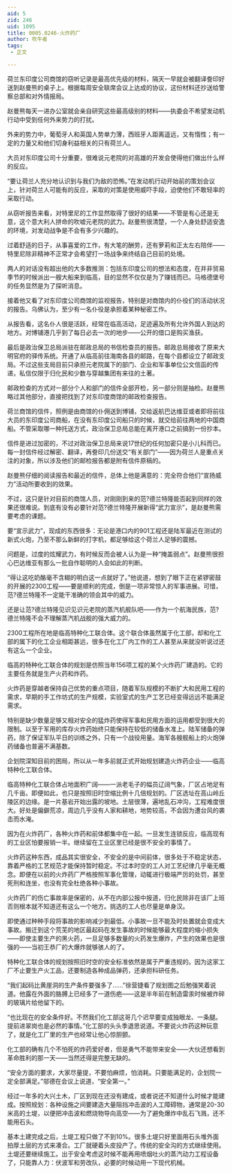 ```yaml
---
aid: 5
zid: 246
uid: 1095
title: 0005.0246-火炸药厂
author: 吹牛者
tags: 
 - 正文

---
```




  荷兰东印度公司商馆的窃听记录是最高优先级的材料，隔天一早就会被翻译誊印好送到赵曼熊的桌子上。根据每周安全联席会议上达成的协议，这份材料还抄送给警察总部和对外情报局。

  赵曼熊每天一进办公室就会亲自研究这些最高级别的材料——执委会不希望发动机行动中受到任何外来势力的打扰。

  外来的势力中，葡萄牙人和英国人势单力薄，西班牙人距离遥远，又有惰性；有一定的力量又和他们切身利益相关的只有荷兰人。

  大员对东印度公司十分重要，很难说元老院的对高雄的开发会使得他们做出什么样的反应。

  “要让荷兰人充分地认识到与我们为敌的恐怖。”在发动机行动开始前的策划会议上，针对荷兰人可能有的反应，采取的对策是使用威吓手段，迫使他们不敢轻率的采取行动。

  从窃听报告来看，对特里尼的工作显然取得了很好的结果——不管是有心还是无意，这个意大利人拼命的吹嘘元老院的武力。赵曼熊很清楚，一个人身处舒适安逸的环境，对发动战争是不会有多少兴趣的。

  过着舒适的日子，从事喜爱的工作，有大笔的酬劳，还有萝莉和正太左右陪伴——特里尼除非精神不正常才会希望打一场战争来终结自己目前的处境。

  两人的对话没有超出他的大多数推测：包括东印度公司的想法和态度，在并非贸易季节的时候派出一艘大船来到临高，目的显然不仅仅是为了赚钱而已。马格德堡号的任务显然是为了探听消息。

  接着他又看了对东印度公司商馆的监视报告，特别是对商馆内的仆役们的活动状况的报告。乌佛认为，至少有一名仆役是承担着某种秘密工作。

  从报告看，这名仆人很是活跃，经常在临高活动，足迹遍及所有允许外国人到达的地方。对博铺港几乎到了每日必去一次的地步——公开的借口是购买渔获。

  最后是政治保卫总局派驻在邮政总局的书信检查员的报告。邮政总局接收了原来大明官府的驿传系统。开通了从临高前往海南各县的邮路，在每个县都设立了邮政支局。不过这些支局目前只承担元老院属下的部门、企业和军事单位公文信函的传递，私信仅限于归化民和少数与穿越集团有来往的土著。

  邮政检查的方式对一部分个人和部门的信件全部开检，另一部分则是抽检。赵曼熊略过其他部分，直接把找到了对东印度商馆的邮政检查报告。

  荷兰商馆的信件，照例是由商馆的仆佣送到博铺，交给返航巴达维亚或者即将前往大员的东印度公司商船，在没有东印度公司船只的时候，就交给前往两地的中国商船。不管采取哪一种托送方式，政治保卫总局总能在离开港口之前搞到一份抄本。

  信件是进过加密的，不过对政治保卫总局来说17世纪的任何加密只是小儿科而已。每一封信件经过解密、翻译，再誊印几份送交“有关部门”——因为荷兰人是重点关注的对象，所以涉及他们的邮检报告都是附有信件原稿的。

  赵曼熊仔细的阅读报告和最近的信件，总体上他是满意的：完全符合他们“宣扬威力”活动所要收到的效果。

  不过，这只是针对目前的商馆人员，对刚刚到来的范?德兰特隆能否起到同样的效果还很难说。到底有没有必要针对范?德兰特隆开展新得“武力宣示”，是赵曼熊需要考虑的课题。

  要“宣示武力”，现成的东西很多：无论是港口内的901工程还是陆军最近在测试的新式火炮，乃至不那么新鲜的打字机，都足够给这个荷兰人足够的震撼。

  问题是，过度的炫耀武力，有时候反而会被人认为是一种“掩盖弱点”。赵曼熊很担心巴达维亚有那么一批自作聪明的人会如此的判断。

  “得让这吃奶酪毫不含糊的明白这一点就好了。”他说道，想到了眼下正在紧锣密鼓的开展的2300工程——要是顺利的完成，倒是一项非常惊人的军事进展。可惜，范?德兰特隆不一定能干准确的领会其中的威力。

  还是让范?德兰特隆见识见识元老院的蒸汽机舰队吧——作为一个航海民族，范?德兰特隆不会不理解蒸汽机战舰的强大威力的。

  2300工程所在地是临高特种化工联合体。这个联合体虽然属于化工部，却和化工部的属下的化工企业相距甚远，很多在化工厂内工作的工人甚至从来就没听说过还有这么一个企业。

  临高的特种化工联合体的规划是仿照当年156项工程的某个火炸药厂建造的。它的主要任务就是生产火药和炸药。

  火炸药是穿越者保持自己优势的重点项目，随着军队规模的不断扩大和民用工程的需求，早期的手工作坊式的生产规模，实验室式的生产工艺已经变得远远不能满足需求。

  特别是缺少数量足够又相对安全的猛炸药使得军事和民用方面的运用都受到很大的限制。以至于军用的库存火炸药始终只能保持在较低的储备水准上。陆军储备的弹药，除了保证军队平日的训练之外，只有一个战役用量。海军各艘舰船上的火炮弹药储备也普遍不满基数。

  企划院深知目前的困局，所以从一年多前就正式开始规划建造火炸药企业——临高特种化工联合体。

  临高特种化工联合体占地面积广阔——一派老毛子的幅员辽阔气象，厂区占地足有几千亩。即便如此，也只是按照旧时空缩比例十几倍规划的。厂区选址在高山岭丘陵区的边缘。是一片基岩开始出露的坡地。土层很薄，遍地乱石冲沟，工程难度很大。好处是偏僻荒凉，周边几乎没有人家和耕地，地势较高，不会因为遭台风的袭击而水淹。

  因为在火炸药厂，各种火炸药和前体都集中在一起。一旦发生连锁反应，临高现有的工业区怕要报销一半。继续留在工业区里已经是很不安全的事情了。

  火炸药这种东西，成品其实很安全，不安全的是中间前体，很多处于不稳定状态，靠着严格的工艺规范才能保持暂时稳定。不过本时空的工人对工艺纪律几乎毫无概念。即便在以前的火炸药厂严格按照军事化管理，动辄进行极端严厉的处罚，甚至死刑和连坐，也没有完全杜绝各种小事故。

  火炸药厂的伤亡事故率是保密的，从不在内部公报中报道，归化民除非在该厂上班否则根本就不知道还有这么一个地方。挑选的工人也尽量是单身汉。

  即使通过种种手段将事故的影响减少到最低。小事故一旦不能及时处置就会变成大事故。搬迁到这个荒芜的地区最起码在发生事故的时候能够最大程度的缩小损失——即使主要生产的黑火药，一旦足够多数量的火药发生爆炸，产生的效果也是很强的——当初王恭厂的大爆炸就够骇人的了。

  特种化工联合体的规划按照旧时空的安全标准依然是属于严重违规的。因为这家工厂不止要生产火工品，还要制造各种成品弹药，还承担科研任务。

  “我们起码比黄崖洞的生产条件要强多了……”徐营捷看了规划图之后勉强笑着说道。他露在外面的胳膊上已经多了一道伤疤——这是半年前在制造雷汞时候被炸碎的玻璃片给他留下的。

  “也比现在的安全条件好。不然我们化工部这哥几个迟早要变成独眼龙、一条腿。提前进翠岗也是必然的事情。”化工部的头头季退思说道。不要说火炸药这种玩意了，就是化工厂里的生产也经常让他心惊胆颤。

  化工部的确有几个不怕死的炸药爱好者，但是勇气不能带来安全——大伙还想看到革命胜利的那一天——当然还得是完整无缺的。

  “安全方面的要求，大家尽量提，不要怕麻烦，怕消耗。只要能满足的，企划院一定全部满足。”邬德在会议上说道，“安全第一。”

  经过一年多的大兴土木，厂区到现在还没有建成，或者说还不知道什么时候才能建成。按照规划：各种设施之间要建造大量阻挡冲击波的人工障碍物，通常是20-30米高的土堤，以便把冲击波和燃烧物导向高空——为了避免爆炸中乱石飞溅，还不能用石头。

  基本土建完成之后，土堤工程只做了不到10%。很多土堤只好里面用石头堆外面拍厚土层的方式来凑合。工厂就硬着头皮投产了。传统的安全沟的方式继续使用。土堤还要继续施工。出于安全考虑这时候不能再用喷烟吐火的蒸汽动力工程设备了，只能靠人力：伏波军和劳改队，必要的时候动用一下现代机械。


